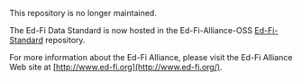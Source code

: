 This repository is no longer maintained.

The Ed-Fi Data Standard is now hosted in the Ed-Fi-Alliance-OSS [Ed-Fi-Standard](https://github.com/Ed-Fi-Alliance-OSS/Ed-Fi-Standard) repository.

For more information about the Ed-Fi Alliance, please visit the Ed-Fi Alliance Web site at [http://www.ed-fi.org](http://www.ed-fi.org/).